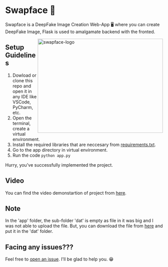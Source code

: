# Swapface 🔄
Swapface is a DeepFake Image Creation Web-App 🖥 where you can create DeepFake Image, Flask is used to amalgamate backend with the fronted. 

<img align=right height=300 width=400 alt="swapface-logo" src="https://user-images.githubusercontent.com/61371035/141158356-8fb15b80-86d6-446d-b2d6-a643b9797d48.jpeg"/>

## Setup Guidelines
1. Dowload or clone this repo and open it in any IDE like VSCode, PyCharm, etc.
2. Open the terminal, create a virtual environment. 
3. Install the required libraries that are neccesary from [requirements.txt](https://github.com/iamvatsalpatel/Swapface/blob/main/requirements.txt).
4. Go to the app directory in virtual environment.
5. Run the code ``python app.py``

Hurry, you've successfully implemented the project.

## Video
You can find the video demonstartion of project from [here](https://github.com/iamvatsalpatel/Swapface/blob/main/Implementatio%20Video.mov).

## Note
In the 'app' folder, the sub-folder 'dat' is empty as file in it was big and I was not able to upload the file. But, you can download the file from [here](https://github.com/tzutalin/dlib-android/raw/master/data/shape_predictor_68_face_landmarks.dat) and put it in the 'dat' folder.

## Facing any issues???
Feel free to [open an issue](https://github.com/iamvatsalpatel/Detectis/issues/new?assignees=&labels=Query&title=Query). I'll be glad to help you. 😁
